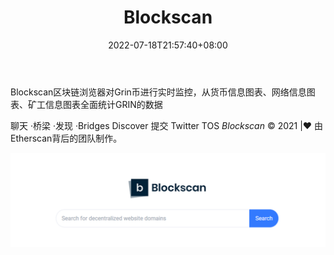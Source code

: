 ﻿---
weight: 
title: "Blockscan"
description: "Blockscan区块链浏览器对Grin币进行实时监控，从货币信息图表、网络信息图表、矿工信息图表全面统计GRIN的数据"
date: 2022-07-18T21:57:40+08:00
lastmod: 2022-07-18T16:45:40+08:00
draft: false
authors: ["MineW"]
featuredImage: "blockscan.png"
link: "https://blockscan.com/"
tags: ["区块链浏览器","Blockscan"]
categories: ["navigation"]
navigation: ["区块链浏览器"]
lightgallery: true
toc: true
pinned: false
recommend: false
recommend1: false
---
Blockscan区块链浏览器对Grin币进行实时监控，从货币信息图表、网络信息图表、矿工信息图表全面统计GRIN的数据

 聊天 ·桥梁 ·发现 ·Bridges Discover 提交 Twitter TOS ‎*‎Blockscan‎*‎ © 2021 |❤ 由Etherscan背后的团队制作。‎

![1_cgpK8d7YSkbqe-mEy7_M1A](1_cgpK8d7YSkbqe-mEy7_M1A.png)